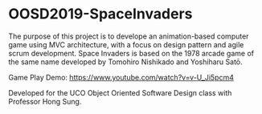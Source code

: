 # OOSD2019-SpaceInvaders

The purpose of this project is to develope an animation-based computer game using MVC architecture, with a focus on design pattern and agile scrum development. 
Space Invaders is based on the 1978 arcade game of the same name developed by Tomohiro Nishikado and Yoshiharu Satō. 

Game Play Demo: https://www.youtube.com/watch?v=v-U_Ji5pcm4

Developed for the UCO Object Oriented Software Design class with Professor Hong Sung.
